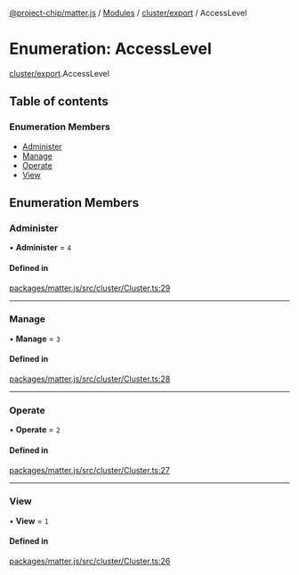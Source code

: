 [@project-chip/matter.js](../README.md) / [Modules](../modules.md) / [cluster/export](../modules/cluster_export.md) / AccessLevel

# Enumeration: AccessLevel

[cluster/export](../modules/cluster_export.md).AccessLevel

## Table of contents

### Enumeration Members

- [Administer](cluster_export.AccessLevel.md#administer)
- [Manage](cluster_export.AccessLevel.md#manage)
- [Operate](cluster_export.AccessLevel.md#operate)
- [View](cluster_export.AccessLevel.md#view)

## Enumeration Members

### Administer

• **Administer** = ``4``

#### Defined in

[packages/matter.js/src/cluster/Cluster.ts:29](https://github.com/project-chip/matter.js/blob/3adaded6/packages/matter.js/src/cluster/Cluster.ts#L29)

___

### Manage

• **Manage** = ``3``

#### Defined in

[packages/matter.js/src/cluster/Cluster.ts:28](https://github.com/project-chip/matter.js/blob/3adaded6/packages/matter.js/src/cluster/Cluster.ts#L28)

___

### Operate

• **Operate** = ``2``

#### Defined in

[packages/matter.js/src/cluster/Cluster.ts:27](https://github.com/project-chip/matter.js/blob/3adaded6/packages/matter.js/src/cluster/Cluster.ts#L27)

___

### View

• **View** = ``1``

#### Defined in

[packages/matter.js/src/cluster/Cluster.ts:26](https://github.com/project-chip/matter.js/blob/3adaded6/packages/matter.js/src/cluster/Cluster.ts#L26)
